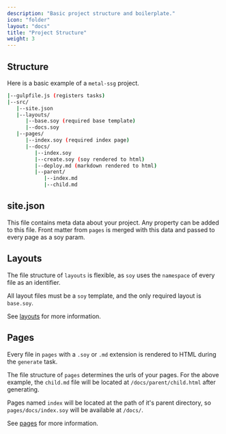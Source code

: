 ```yaml
---
description: "Basic project structure and boilerplate."
icon: "folder"
layout: "docs"
title: "Project Structure"
weight: 3
---
```


<article id="structure">

## Structure

Here is a basic example of a `metal-ssg` project.

```bash
|--gulpfile.js (registers tasks)
|--src/
   |--site.json
   |--layouts/
      |--base.soy (required base template)
      |--docs.soy
   |--pages/
      |--index.soy (required index page)
      |--docs/
         |--index.soy
         |--create.soy (soy rendered to html)
         |--deploy.md (markdown rendered to html)
         |--parent/
            |--index.md
            |--child.md
```

</article>

<article id="site_json">

## site.json

This file contains meta data about your project. Any property can be added to
this file. Front matter from `pages` is merged with this data and passed to
every page as a soy param.

</article>

<article id="layouts">

## Layouts

The file structure of `layouts` is flexible, as `soy` uses the `namespace` of
every file as an identifier.

All layout files must be a `soy` template, and the only required layout is
`base.soy`.

See [layouts](/docs/layouts.html) for more information.

</article>

<article id="pages">

## Pages

Every file in `pages` with a `.soy` or `.md` extension is rendered to HTML
during the `generate` task.

The file structure of `pages` determines the urls of your pages. For the above
example, the `child.md` file will be located at `/docs/parent/child.html` after
generating.

Pages named `index` will be located at the path of it's parent directory,
so `pages/docs/index.soy` will be available at `/docs/`.

See [pages](/docs/pages.html) for more information.

</article>
